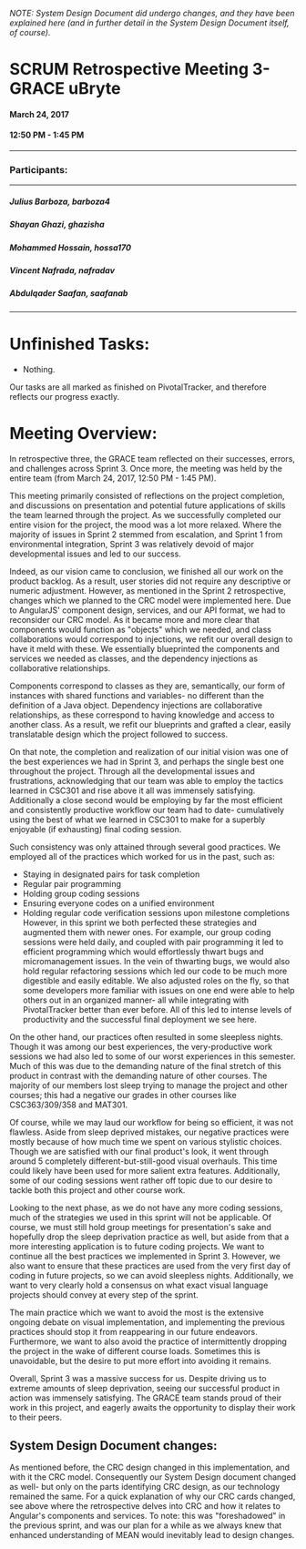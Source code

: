 *NOTE: System Design Document did undergo changes, and they have been explained here (and in further detail in the System Design Document itself, of course).*
# SCRUM Retrospective Meeting 3- GRACE uBryte

#### March 24, 2017 
#### 12:50 PM - 1:45 PM
---
### Participants:
***
##### Julius Barboza, barboza4
##### Shayan Ghazi, ghazisha
##### Mohammed Hossain, hossa170
##### Vincent Nafrada, nafradav 
##### Abdulqader Saafan, saafanab
***

# Unfinished Tasks:

- Nothing.

Our tasks are all marked as finished on PivotalTracker, and therefore reflects our progress exactly. 

# Meeting Overview:

In retrospective three, the GRACE team reflected on their successes, errors, and challenges across Sprint 3. Once more, the meeting was held by the entire team (from March 24, 2017, 12:50 PM - 1:45 PM).

This meeting primarily consisted of reflections on the project completion, and discussions on presentation and potential future applications of skills the team learned through the project. As we successfully completed our entire vision for the project, the mood was a lot more relaxed. Where the majority of issues in Sprint 2 stemmed from escalation, and Sprint 1 from environmental integration, Sprint 3 was relatively devoid of major developmental issues and led to our success. 

Indeed, as our vision came to conclusion, we finished all our work on the product backlog. As a result, user stories did not require any descriptive or numeric adjustment. However, as mentioned in the Sprint 2 retrospective, changes which we planned to the CRC model were implemented here. Due to AngularJS' component design, services, and our API format, we had to reconsider our CRC model. As it became more and more clear that components would function as "objects" which we needed, and class collaborations would correspond to injections, we refit our overall design to have it meld with these. We essentially blueprinted the components and services we needed as classes, and the dependency injections as collaborative relationships. 

Components correspond to classes as they are, semantically, our form of instances with shared functions and variables- no different than the definition of a Java object. Dependency injections are collaborative relationships, as these correspond to having knowledge and access to another class. As a result, we refit our blueprints and grafted a clear, easily translatable design which the project followed to success.

On that note, the completion and realization of our initial vision was one of the best experiences we had in Sprint 3, and perhaps the single best one throughout the project. Through all the developmental issues and frustrations, acknowledging that our team was able to employ the tactics learned in CSC301 and rise above it all was immensely satisfying. Additionally a close second would be employing by far the most efficient and consistently productive workflow our team had to date- cumulatively using the best of what we learned in CSC301 to make for a superbly enjoyable (if exhausting) final coding session.

Such consistency was only attained through several good practices. We employed all of the practices which worked for us in the past, such as:
- Staying in designated pairs for task completion 
- Regular pair programming 
- Holding group coding sessions 
- Ensuring everyone codes on a unified environment
- Holding regular code verification sessions upon milestone completions
However, in this sprint we both perfected these strategies and augmented them with newer ones. For example, our group coding sessions were held daily, and coupled with pair programming it led to efficient programming which would effortlessly thwart bugs and micromanagement issues. In the vein of thwarting bugs, we would also hold regular refactoring sessions which led our code to be much more digestible and easily editable. We also adjusted roles on the fly, so that some developers more familiar with issues on one end were able to help others out in an organized manner- all while integrating with PivotalTracker better than ever before. All of this led to intense levels of productivity and the successful final deployment we see here.

On the other hand, our practices often resulted in some sleepless nights. Though it was among our best experiences, the very-productive work sessions we had also led to some of our worst experiences in this semester. Much of this was due to the demanding nature of the final stretch of this product in contrast with the demanding nature of other courses. The majority of our members lost sleep trying to manage the project and other courses; this had a negative our grades in other courses like CSC363/309/358 and MAT301. 

Of course, while we may laud our workflow for being so efficient, it was not flawless. Aside from sleep deprived mistakes, our negative practices were mostly because of how much time we spent on various stylistic choices. Though we are satisfied with our final product's look, it went through around 5 completely different-but-still-good visual overhauls. This time could likely have been used for more salient extra features. Additionally, some of our coding sessions went rather off topic due to our desire to tackle both this project and other course work. 

Looking to the next phase, as we do not have any more coding sessions, much of the strategies we used in this sprint will not be applicable. Of course, we must still hold group meetings for presentation's sake and hopefully drop the sleep deprivation practice as well, but aside from that a more interesting application is to future coding projects. We want to continue all the best practices we implemented in Sprint 3. However, we also want to ensure that these practices are used from the very first day of coding in future projects, so we can avoid sleepless nights. Additionally, we want to very clearly hold a consensus on what exact visual language projects should convey at every step of the sprint. 

The main practice which we want to avoid the most is the extensive ongoing debate on visual implementation, and implementing the previous practices should stop it from reappearing in our future endeavors. Furthermore, we want to also avoid the practice of intermittently dropping the project in the wake of different course loads. Sometimes this is unavoidable, but the desire to put more effort into avoiding it remains.

Overall, Sprint 3 was a massive success for us. Despite driving us to extreme amounts of sleep deprivation, seeing our successful product in action was immensely satisfying. The GRACE team stands proud of their work in this project, and eagerly awaits the opportunity to display their work to their peers. 

## System Design Document changes:
As mentioned before, the CRC design changed in this implementation, and with it the CRC model. Consequently our System Design document changed as well- but only on the parts identifying CRC design, as our technology remained the same. For a quick explanation of why our CRC cards changed, see above where the retrospective delves into CRC and how it relates to Angular's components and services. To note: this was "foreshadowed" in the previous sprint, and was our plan for a while as we always knew that enhanced understanding of MEAN would inevitably lead to design changes. 
